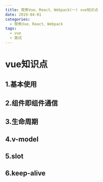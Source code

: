 ```yaml
---
title: 聚焦Vue、React、Webpack(一) vue知识点
date: 2019-04-01
categories:
  - 聚焦Vue、React、Webpack
tags: 
  - vue
  - 面试
---
```



# vue知识点
## 1.基本使用
## 2.组件即组件通信
## 3.生命周期
## 4.v-model
## 5.slot
## 6.keep-alive